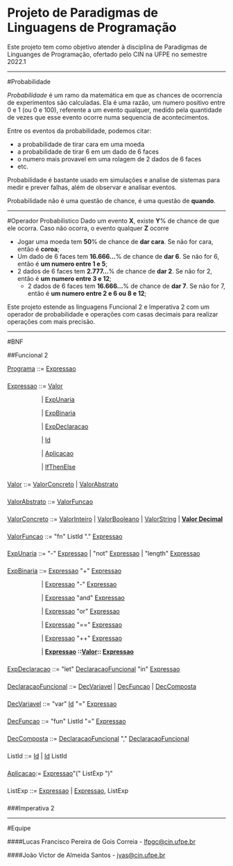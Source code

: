 <h1>Projeto de Paradigmas de Linguagens de Programação</h1>

 Este projeto tem como objetivo atender à disciplina de Paradigmas de Linguanges de Programação, ofertado pelo CIN na UFPE no semestre 2022.1

***
#Probabilidade

*Probabilidade* é um ramo da matemática em que as chances de ocorrencia de experimentos são calculadas. Ela é uma razão, um numero positivo entre 0 e 1 (ou 0 e 100), referente a um evento qualquer, medido pela quantidade de vezes que esse evento ocorre numa sequencia de acontecimentos.

Entre os eventos da probabilidade, podemos citar:
 - a probabilidade de tirar cara em uma moeda
 - a probabilidade de tirar 6 em um dado de 6 faces
 - o numero mais provavel em uma rolagem de 2 dados de 6 faces
 - etc.

Probabilidade é bastante usado em simulações e analise de sistemas para medir e prever falhas, além de observar e analisar eventos.

Probabilidade não é uma questão de chance, é uma questão de **quando**.

***

#Operador Probabilistico
Dado um evento **X**, existe **Y**% de chance de que ele ocorra. Caso não ocorra, o evento qualquer **Z** ocorre
 
- Jogar uma moeda tem **50**% de chance de **dar cara**. Se não for cara, então é **coroa**;
- Um dado de 6 faces tem **16.666...**% de chance de **dar 6**. Se não for 6, então é **um numero entre 1 e 5**;
- 2 dados de 6 faces tem **2.777...**% de chance de **dar 2**. Se não for 2, então é **um numero entre 3 e 12**;
  - 2 dados de 6 faces tem **16.666...**% de chance de **dar 7**. Se não for 7, então é **um numero entre 2 e 6 ou 8 e 12**;

Este projeto estende as linguagens Funcional 2 e Imperativa 2 com um operador de probabilidade e operações com casas decimais para realizar operações com mais precisão.
***
#BNF

##Funcional 2

[Programa](src/lf2/plp/functional2/Programa.java) ::= [Expressao](src/lf2/plp/expressions2/expression/Expressao.java)
###

[Expressao](src/lf2/plp/expressions2/expression/Expressao.java) ::= 
[Valor](src/lf2/plp/expressions2/expression/Valor.java)

&emsp; &emsp; &emsp; &emsp;  &ensp;| [ExpUnaria](src/lf2/plp/expressions2/expression/ExpUnaria.java)

&emsp; &emsp; &emsp; &emsp;  &ensp;| [ExpBinaria](src/lf2/plp/expressions2/expression/ExpBinaria.java)

&emsp; &emsp; &emsp; &emsp;  &ensp;| [ExpDeclaracao](src/lf2/plp/expressions2/expression/ExpDeclaracao.java)

&emsp; &emsp; &emsp; &emsp;  &ensp;| [Id](src/lf2/plp/expressions2/expression/Id.java)

&emsp; &emsp; &emsp; &emsp;  &ensp;| [Aplicacao](src/lf2/plp/functional2/expression/Aplicacao.java)

&emsp; &emsp; &emsp; &emsp;  &ensp;| [IfThenElse](src/lf2/plp/functional1/expression/IfThenElse.java)
###
[Valor](src/lf2/plp/expressions2/expression/Valor.java) ::= 
[ValorConcreto](src/lf2/plp/expressions2/expression/ValorConcreto.java)
| [ValorAbstrato](src/lf2/plp/functional2/expression/ValorAbstrato.java)
###
[ValorAbstrato](src/lf2/plp/functional2/expression/ValorAbstrato.java) ::= [ValorFuncao](src/lf2/plp/functional2/expression/ValorFuncao.java)
###
[ValorConcreto](src/lf2/plp/expressions2/expression/ValorConcreto.java) ::= [ValorInteiro](src/lf2/plp/expressions2/expression/ValorInteiro.java) 
| [ValorBooleano](src/lf2/plp/expressions2/expression/ValorBooleano.java) 
| [ValorString](src/lf2/plp/expressions2/expression/ValorString.java) 
| [**Valor Decimal**](src/lf2/plp/expressions2/expression/ValorDecimal.java)
###
[ValorFuncao](src/lf2/plp/functional2/expression/ValorFuncao.java) ::= "fn" ListId "." [Expressao](src/lf2/plp/expressions2/expression/Expressao.java)
###
[ExpUnaria](src/lf2/plp/expressions2/expression/ExpUnaria.java) ::= "-" [Expressao](src/lf2/plp/expressions2/expression/Expressao.java) 
| "not" [Expressao](src/lf2/plp/expressions2/expression/Expressao.java) 
| "length" [Expressao](src/lf2/plp/expressions2/expression/Expressao.java)
###
[ExpBinaria](src/lf2/plp/expressions2/expression/ExpBinaria.java) ::= [Expressao](src/lf2/plp/expressions2/expression/Expressao.java) "+" [Expressao](src/lf2/plp/expressions2/expression/Expressao.java)

&emsp; &emsp; &emsp; &emsp;  &ensp;| [Expressao](src/lf2/plp/expressions2/expression/Expressao.java) "-" [Expressao](src/lf2/plp/expressions2/expression/Expressao.java)

&emsp; &emsp; &emsp; &emsp;  &ensp;| [Expressao](src/lf2/plp/expressions2/expression/Expressao.java) "and" [Expressao](src/lf2/plp/expressions2/expression/Expressao.java)

&emsp; &emsp; &emsp; &emsp;  &ensp;| [Expressao](src/lf2/plp/expressions2/expression/Expressao.java) "or" [Expressao](src/lf2/plp/expressions2/expression/Expressao.java)

&emsp; &emsp; &emsp; &emsp;  &ensp;| [Expressao](src/lf2/plp/expressions2/expression/Expressao.java) "==" [Expressao](src/lf2/plp/expressions2/expression/Expressao.java)

&emsp; &emsp; &emsp; &emsp;  &ensp;| [Expressao](src/lf2/plp/expressions2/expression/Expressao.java) "++" [Expressao](src/lf2/plp/expressions2/expression/Expressao.java)

&emsp; &emsp; &emsp; &emsp;  &ensp;| **[Expressao](src/lf2/plp/expressions2/expression/Expressao.java) ::[Valor](src/lf2/plp/expressions2/expression/Valor.java):: [Expressao](src/lf2/plp/expressions2/expression/Expressao.java)**

###          

[ExpDeclaracao](src/lf2/plp/functional2/expression/ExpDeclaracao.java) ::= "let" [DeclaracaoFuncional](src/lf2/plp/functional1/declaration/DeclaracaoFuncional.java) "in" [Expressao](src/lf2/plp/expressions2/expression/Expressao.java)
###
[DeclaracaoFuncional](src/lf2/plp/functional1/declaration/DeclaracaoFuncional.java) ::= [DecVariavel](src/lf2/plp/functional1/declaration/DecVariavel.java)
    | [DecFuncao](src/lf2/plp/functional2/declaration/DecFuncao.java)
    | [DecComposta](src/lf2/plp/functional1/declaration/DecComposta.java)
###
[DecVariavel](src/lf2/plp/functional1/declaration/DecVariavel.java) ::= "var" [Id](src/lf2/plp/expressions2/expression/Id.java) "=" [Expressao](src/lf2/plp/expressions2/expression/Expressao.java)
###
[DecFuncao](src/lf2/plp/functional2/declaration/DecFuncao.java) ::= "fun" ListId "=" [Expressao](src/lf2/plp/expressions2/expression/Expressao.java)
###
[DecComposta](src/lf2/plp/functional1/declaration/DecComposta.java) ::= [DeclaracaoFuncional](src/lf2/plp/functional1/declaration/DeclaracaoFuncional.java) "," [DeclaracaoFuncional](src/lf2/plp/functional1/declaration/DeclaracaoFuncional.java)
###
ListId ::= [Id](src/lf2/plp/expressions2/expression/Id.java)  |  [Id](src/lf2/plp/expressions2/expression/Id.java) ListId
###
[Aplicacao](src/lf2/plp/functional2/expression/Aplicacao.java):= [Expressao](src/lf2/plp/expressions2/expression/Expressao.java)"(" ListExp ")"
###
ListExp ::= [Expressao](src/lf2/plp/expressions2/expression/Expressao.java)  |  [Expressao](src/lf2/plp/expressions2/expression/Expressao.java), ListExp
###

###Imperativa 2


***
#Equipe

####Lucas Francisco Pereira de Gois Correia - lfpgc@cin.ufpe.br

####João Victor de Almeida Santos - jvas@cin.ufpe.br